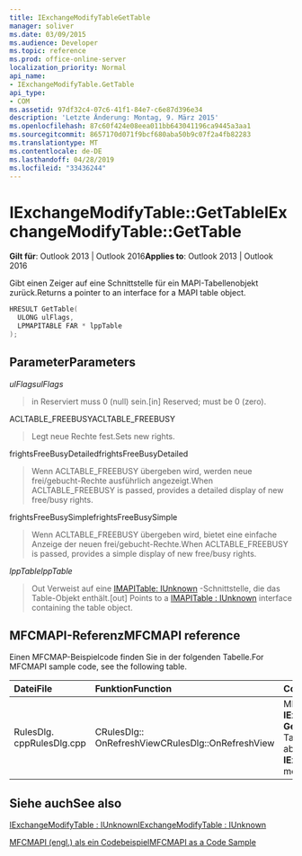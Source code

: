 ```yaml
---
title: IExchangeModifyTableGetTable
manager: soliver
ms.date: 03/09/2015
ms.audience: Developer
ms.topic: reference
ms.prod: office-online-server
localization_priority: Normal
api_name:
- IExchangeModifyTable.GetTable
api_type:
- COM
ms.assetid: 97df32c4-07c6-41f1-84e7-c6e87d396e34
description: 'Letzte Änderung: Montag, 9. März 2015'
ms.openlocfilehash: 87c60f424e08eea011bb643041196ca9445a3aa1
ms.sourcegitcommit: 8657170d071f9bcf680aba50b9c07f2a4fb82283
ms.translationtype: MT
ms.contentlocale: de-DE
ms.lasthandoff: 04/28/2019
ms.locfileid: "33436244"
---
```

# <a name="iexchangemodifytablegettable"></a><span data-ttu-id="27a6e-103">IExchangeModifyTable::GetTable</span><span class="sxs-lookup"><span data-stu-id="27a6e-103">IExchangeModifyTable::GetTable</span></span>

  
  
<span data-ttu-id="27a6e-104">**Gilt für**: Outlook 2013 | Outlook 2016</span><span class="sxs-lookup"><span data-stu-id="27a6e-104">**Applies to**: Outlook 2013 | Outlook 2016</span></span> 
  
<span data-ttu-id="27a6e-105">Gibt einen Zeiger auf eine Schnittstelle für ein MAPI-Tabellenobjekt zurück.</span><span class="sxs-lookup"><span data-stu-id="27a6e-105">Returns a pointer to an interface for a MAPI table object.</span></span>
  
```cpp
HRESULT GetTable( 
  ULONG ulFlags, 
  LPMAPITABLE FAR * lppTable 
); 

```

## <a name="parameters"></a><span data-ttu-id="27a6e-106">Parameter</span><span class="sxs-lookup"><span data-stu-id="27a6e-106">Parameters</span></span>

 <span data-ttu-id="27a6e-107">_ulFlags_</span><span class="sxs-lookup"><span data-stu-id="27a6e-107">_ulFlags_</span></span>
  
> <span data-ttu-id="27a6e-108">in Reserviert muss 0 (null) sein.</span><span class="sxs-lookup"><span data-stu-id="27a6e-108">[in] Reserved; must be 0 (zero).</span></span>
    
<span data-ttu-id="27a6e-109">ACLTABLE_FREEBUSY</span><span class="sxs-lookup"><span data-stu-id="27a6e-109">ACLTABLE_FREEBUSY</span></span>
  
> <span data-ttu-id="27a6e-110">Legt neue Rechte fest.</span><span class="sxs-lookup"><span data-stu-id="27a6e-110">Sets new rights.</span></span>
    
<span data-ttu-id="27a6e-111">frightsFreeBusyDetailed</span><span class="sxs-lookup"><span data-stu-id="27a6e-111">frightsFreeBusyDetailed</span></span>
  
> <span data-ttu-id="27a6e-112">Wenn ACLTABLE_FREEBUSY übergeben wird, werden neue frei/gebucht-Rechte ausführlich angezeigt.</span><span class="sxs-lookup"><span data-stu-id="27a6e-112">When ACLTABLE_FREEBUSY is passed, provides a detailed display of new free/busy rights.</span></span>
    
<span data-ttu-id="27a6e-113">frightsFreeBusySimple</span><span class="sxs-lookup"><span data-stu-id="27a6e-113">frightsFreeBusySimple</span></span>
  
> <span data-ttu-id="27a6e-114">Wenn ACLTABLE_FREEBUSY übergeben wird, bietet eine einfache Anzeige der neuen frei/gebucht-Rechte.</span><span class="sxs-lookup"><span data-stu-id="27a6e-114">When ACLTABLE_FREEBUSY is passed, provides a simple display of new free/busy rights.</span></span>
    
 <span data-ttu-id="27a6e-115">_lppTable_</span><span class="sxs-lookup"><span data-stu-id="27a6e-115">_lppTable_</span></span>
  
> <span data-ttu-id="27a6e-116">Out Verweist auf eine [IMAPITable: IUnknown](imapitableiunknown.md) -Schnittstelle, die das Table-Objekt enthält.</span><span class="sxs-lookup"><span data-stu-id="27a6e-116">[out] Points to a [IMAPITable : IUnknown](imapitableiunknown.md) interface containing the table object.</span></span> 
    
## <a name="mfcmapi-reference"></a><span data-ttu-id="27a6e-117">MFCMAPI-Referenz</span><span class="sxs-lookup"><span data-stu-id="27a6e-117">MFCMAPI reference</span></span>

<span data-ttu-id="27a6e-118">Einen MFCMAP-Beispielcode finden Sie in der folgenden Tabelle.</span><span class="sxs-lookup"><span data-stu-id="27a6e-118">For MFCMAPI sample code, see the following table.</span></span>
  
|<span data-ttu-id="27a6e-119">**Datei**</span><span class="sxs-lookup"><span data-stu-id="27a6e-119">**File**</span></span>|<span data-ttu-id="27a6e-120">**Funktion**</span><span class="sxs-lookup"><span data-stu-id="27a6e-120">**Function**</span></span>|<span data-ttu-id="27a6e-121">**Comment**</span><span class="sxs-lookup"><span data-stu-id="27a6e-121">**Comment**</span></span>|
|:-----|:-----|:-----|
|<span data-ttu-id="27a6e-122">RulesDlg. cpp</span><span class="sxs-lookup"><span data-stu-id="27a6e-122">RulesDlg.cpp</span></span>  <br/> |<span data-ttu-id="27a6e-123">CRulesDlg:: OnRefreshView</span><span class="sxs-lookup"><span data-stu-id="27a6e-123">CRulesDlg::OnRefreshView</span></span>  <br/> |<span data-ttu-id="27a6e-124">MFCMAPI verwendet die **IExchangeModifyTable:: GetTable** -Methode, um eine Tabelle mit Regeln abzurufen.</span><span class="sxs-lookup"><span data-stu-id="27a6e-124">MFCMAPI uses the **IExchangeModifyTable::GetTable** method to get a table of rules.</span></span>  <br/> |
   
## <a name="see-also"></a><span data-ttu-id="27a6e-125">Siehe auch</span><span class="sxs-lookup"><span data-stu-id="27a6e-125">See also</span></span>



[<span data-ttu-id="27a6e-126">IExchangeModifyTable : IUnknown</span><span class="sxs-lookup"><span data-stu-id="27a6e-126">IExchangeModifyTable : IUnknown</span></span>](iexchangemodifytableiunknown.md)


[<span data-ttu-id="27a6e-127">MFCMAPI (engl.) als ein Codebeispiel</span><span class="sxs-lookup"><span data-stu-id="27a6e-127">MFCMAPI as a Code Sample</span></span>](mfcmapi-as-a-code-sample.md)

